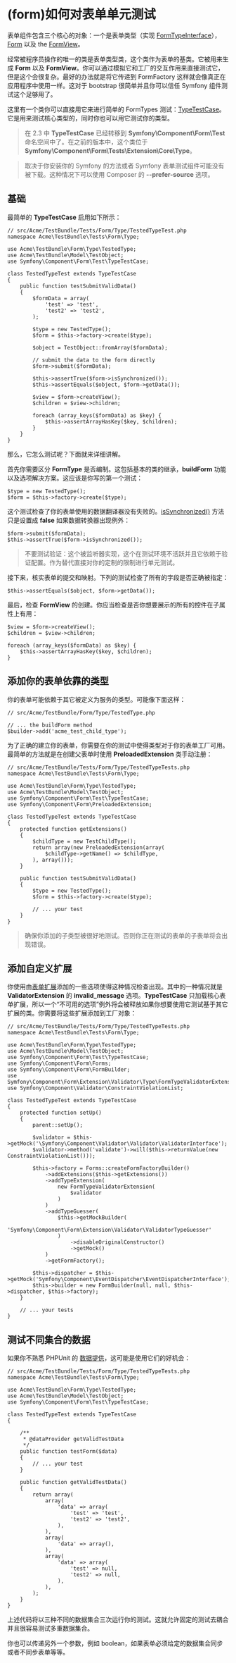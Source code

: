 # (form)如何对表单单元测试

表单组件包含三个核心的对象：一个是表单类型（实现 [FormTypeInterface](http://api.symfony.com/2.7/Symfony/Component/Form/FormTypeInterface.html)），[Form](http://api.symfony.com/2.7/Symfony/Component/Form/Form.html) 以及 the [FormView](http://api.symfony.com/2.7/Symfony/Component/Form/FormView.html)。  

经常被程序员操作的唯一的类是表单类型类，这个类作为表单的基类。它被用来生成 **Form** 以及 **FormView**。你可以通过模拟它和工厂的交互作用来直接测试它，但是这个会很复杂。最好的办法就是将它传递到 FormFactory 这样就会像真正在应用程序中使用一样。这对于 bootstrap 很简单并且你可以信任 Symfony 组件测试这个足够用了。  

这里有一个类你可以直接用它来进行简单的 FormTypes 测试：[TypeTestCase](http://api.symfony.com/2.7/Symfony/Component/Form/Test/TypeTestCase.html)。它是用来测试核心类型的，同时你也可以用它测试你的类型。  

> 在 2.3 中 **TypeTestCase** 已经转移到 **Symfony\Component\Form\Test** 命名空间中了。在之前的版本中，这个类位于 **Symfony\Component\Form\Tests\Extension\Core\Type**。

> 取决于你安装你的 Symfony 的方法或者 Symfony 表单测试组件可能没有被下载。这种情况下可以使用 Composer 的 **--prefer-source** 选项。  

## 基础

最简单的 **TypeTestCase** 启用如下所示：  

```
// src/Acme/TestBundle/Tests/Form/Type/TestedTypeTest.php
namespace Acme\TestBundle\Tests\Form\Type;

use Acme\TestBundle\Form\Type\TestedType;
use Acme\TestBundle\Model\TestObject;
use Symfony\Component\Form\Test\TypeTestCase;

class TestedTypeTest extends TypeTestCase
{
    public function testSubmitValidData()
    {
        $formData = array(
            'test' => 'test',
            'test2' => 'test2',
        );

        $type = new TestedType();
        $form = $this->factory->create($type);

        $object = TestObject::fromArray($formData);

        // submit the data to the form directly
        $form->submit($formData);

        $this->assertTrue($form->isSynchronized());
        $this->assertEquals($object, $form->getData());

        $view = $form->createView();
        $children = $view->children;

        foreach (array_keys($formData) as $key) {
            $this->assertArrayHasKey($key, $children);
        }
    }
}
```

那么，它怎么测试呢？下面就来详细讲解。  

首先你需要区分 **FormType** 是否编制。这包括基本的类的继承，**buildForm** 功能以及选项解决方案。这应该是你写的第一个测试：  

```
$type = new TestedType();
$form = $this->factory->create($type);
```  

这个测试检查了你的表单使用的数据翻译器没有失败的。[isSynchronized()](http://api.symfony.com/2.7/Symfony/Component/Form/FormInterface.html#isSynchronized()) 方法只是设置成 **false** 如果数据转换器出现例外：  

```
$form->submit($formData);
$this->assertTrue($form->isSynchronized());
```

> 不要测试验证：这个被监听器实现，这个在测试环境不活跃并且它依赖于验证配置。作为替代直接对你的定制的限制进行单元测试。  

接下来，核实表单的提交和映射。下列的测试检查了所有的字段是否正确被指定：  

```
$this->assertEquals($object, $form->getData());
```

最后，检查 **FormView** 的创建。你应当检查是否你想要展示的所有的控件在子属性上有用：  

```
$view = $form->createView();
$children = $view->children;

foreach (array_keys($formData) as $key) {
    $this->assertArrayHasKey($key, $children);
}
```

## 添加你的表单依靠的类型

你的表单可能依赖于其它被定义为服务的类型。可能像下面这样：  

```
// src/Acme/TestBundle/Form/Type/TestedType.php

// ... the buildForm method
$builder->add('acme_test_child_type');
```

为了正确的建立你的表单，你需要在你的测试中使得类型对于你的表单工厂可用。最简单的方法就是在创建父表单时使用 **PreloadedExtension** 类手动注册：  

```
// src/Acme/TestBundle/Tests/Form/Type/TestedTypeTests.php
namespace Acme\TestBundle\Tests\Form\Type;

use Acme\TestBundle\Form\Type\TestedType;
use Acme\TestBundle\Model\TestObject;
use Symfony\Component\Form\Test\TypeTestCase;
use Symfony\Component\Form\PreloadedExtension;

class TestedTypeTest extends TypeTestCase
{
    protected function getExtensions()
    {
        $childType = new TestChildType();
        return array(new PreloadedExtension(array(
            $childType->getName() => $childType,
        ), array()));
    }

    public function testSubmitValidData()
    {
        $type = new TestedType();
        $form = $this->factory->create($type);

        // ... your test
    }
}
```

> 确保你添加的子类型被很好地测试。否则你正在测试的表单的子表单将会出现错误。  

## 添加自定义扩展

你使用由[表单扩展](http://symfony.com/doc/current/cookbook/form/create_form_type_extension.html)添加的一些选项使得这种情况检查出现。其中的一种情况就是 **ValidatorExtension** 的 **invalid_message** 选项。**TypeTestCase** 只加载核心表单扩展，所以一个“不可用的选项”例外将会被释放如果你想要使用它测试基于其它扩展的类。你需要将这些扩展添加到工厂对象：  

```
// src/Acme/TestBundle/Tests/Form/Type/TestedTypeTests.php
namespace Acme\TestBundle\Tests\Form\Type;

use Acme\TestBundle\Form\Type\TestedType;
use Acme\TestBundle\Model\TestObject;
use Symfony\Component\Form\Test\TypeTestCase;
use Symfony\Component\Form\Forms;
use Symfony\Component\Form\FormBuilder;
use Symfony\Component\Form\Extension\Validator\Type\FormTypeValidatorExtension;
use Symfony\Component\Validator\ConstraintViolationList;

class TestedTypeTest extends TypeTestCase
{
    protected function setUp()
    {
        parent::setUp();

        $validator = $this->getMock('\Symfony\Component\Validator\Validator\ValidatorInterface');
        $validator->method('validate')->will($this->returnValue(new ConstraintViolationList()));

        $this->factory = Forms::createFormFactoryBuilder()
            ->addExtensions($this->getExtensions())
            ->addTypeExtension(
                new FormTypeValidatorExtension(
                    $validator
                )
            )
            ->addTypeGuesser(
                $this->getMockBuilder(
                    'Symfony\Component\Form\Extension\Validator\ValidatorTypeGuesser'
                )
                    ->disableOriginalConstructor()
                    ->getMock()
            )
            ->getFormFactory();

        $this->dispatcher = $this->getMock('Symfony\Component\EventDispatcher\EventDispatcherInterface');
        $this->builder = new FormBuilder(null, null, $this->dispatcher, $this->factory);
    }

    // ... your tests
}
```  

## 测试不同集合的数据

如果你不熟悉 PHPUnit 的 [数据提供](http://www.phpunit.de/manual/current/en/writing-tests-for-phpunit.html#writing-tests-for-phpunit.data-providers)，这可能是使用它们的好机会：  

```
// src/Acme/TestBundle/Tests/Form/Type/TestedTypeTests.php
namespace Acme\TestBundle\Tests\Form\Type;

use Acme\TestBundle\Form\Type\TestedType;
use Acme\TestBundle\Model\TestObject;
use Symfony\Component\Form\Test\TypeTestCase;

class TestedTypeTest extends TypeTestCase
{

    /**
     * @dataProvider getValidTestData
     */
    public function testForm($data)
    {
        // ... your test
    }

    public function getValidTestData()
    {
        return array(
            array(
                'data' => array(
                    'test' => 'test',
                    'test2' => 'test2',
                ),
            ),
            array(
                'data' => array(),
            ),
            array(
                'data' => array(
                    'test' => null,
                    'test2' => null,
                ),
            ),
        );
    }
}
```

上述代码将以三种不同的数据集合三次运行你的测试。这就允许固定的测试去耦合并且很容易测试多重数据集合。  

你也可以传递另外一个参数，例如 boolean，如果表单必须给定的数据集合同步或者不同步表单等等。